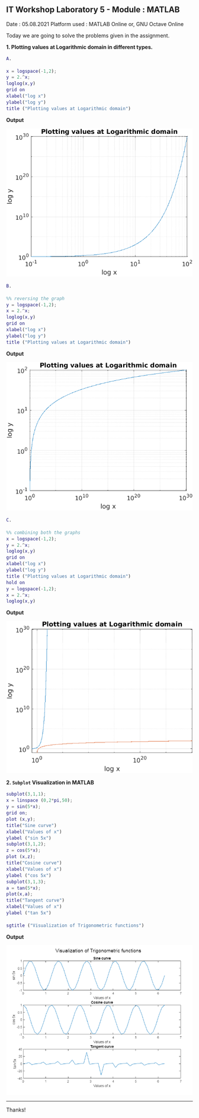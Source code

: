 ## IT Workshop Laboratory 5 - Module : MATLAB
Date : 05.08.2021
Platform used : MATLAB Online or, GNU Octave Online

Today we are going to solve the problems given in the assignment.

**1. Plotting values at Logarithmic domain in different types.**
```matlab
A.

x = logspace(-1,2);
y = 2.^x;
loglog(x,y)
grid on
xlabel("log x")
ylabel("log y")
title ("Plotting values at Logarithmic domain")
```

**Output**

![](https://github.com/abhisheks008/Fifth-Semester-UEMK-2019-2023-Batch/blob/main/IT%20WORKSHOP/Snapshots/LOG1.png)


```matlab
B.

%% reversing the graph 
y = logspace(-1,2);
x = 2.^x;
loglog(x,y)
grid on
xlabel("log x")
ylabel("log y")
title ("Plotting values at Logarithmic domain")
```
**Output**


![](https://github.com/abhisheks008/Fifth-Semester-UEMK-2019-2023-Batch/blob/main/IT%20WORKSHOP/Snapshots/LOG2.png)


```matlab
C.

%% combining both the graphs
x = logspace(-1,2);
y = 2.^x;
loglog(x,y)
grid on
xlabel("log x")
ylabel("log y")
title ("Plotting values at Logarithmic domain")
hold on
y = logspace(-1,2);
x = 2.^x;
loglog(x,y)
```

**Output**

![](https://github.com/abhisheks008/Fifth-Semester-UEMK-2019-2023-Batch/blob/main/IT%20WORKSHOP/Snapshots/LOG3.png)

**2. `Subplot` Visualization in MATLAB**
```matlab
subplot(3,1,1);
x = linspace (0,2*pi,50);
y = sin(5*x);
grid on;
plot (x,y);
title("Sine curve")
xlabel("Values of x")
ylabel ("sin 5x")
subplot(3,1,2);
z = cos(5*x);
plot (x,z);
title("Cosine curve")
xlabel("Values of x")
ylabel ("cos 5x")
subplot(3,1,3);
a = tan(5*x);
plot(x,a);
title("Tangent curve")
xlabel("Values of x")
ylabel ("tan 5x")
 
sgtitle ("Visualization of Trigonometric functions")
```

**Output**

![](https://github.com/abhisheks008/Fifth-Semester-UEMK-2019-2023-Batch/blob/main/IT%20WORKSHOP/Snapshots/subplot.PNG)

********************************************************
Thanks!
